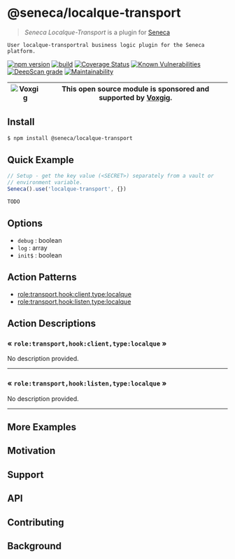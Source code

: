 # @seneca/localque-transport

> _Seneca Localque-Transport_ is a plugin for [Seneca](http://senecajs.org)

    User localque-transportral business logic plugin for the Seneca platform.

[![npm version](https://img.shields.io/npm/v/@seneca/localque-transport.svg)](https://npmjs.com/package/@seneca/localque-transport)
[![build](https://github.com/senecajs/seneca-localque-transport/actions/workflows/build.yml/badge.svg)](https://github.com/senecajs/seneca-localque-transport/actions/workflows/build.yml)
[![Coverage Status](https://coveralls.io/repos/github/senecajs/seneca-localque-transport/badge.svg?branch=main)](https://coveralls.io/github/senecajs/seneca-localque-transport?branch=main)
[![Known Vulnerabilities](https://snyk.io/test/github/senecajs/seneca-localque-transport/badge.svg)](https://snyk.io/test/github/senecajs/seneca-localque-transport)
[![DeepScan grade](https://deepscan.io/api/teams/5016/projects/20872/branches/581541/badge/grade.svg)](https://deepscan.io/dashboard#view=project&tid=5016&pid=20872&bid=581541)
[![Maintainability](https://api.codeclimate.com/v1/badges/8242b80adb8acb685afd/maintainability)](https://codeclimate.com/github/senecajs/seneca-localque-transport/maintainability)

| ![Voxgig](https://www.voxgig.com/res/img/vgt01r.png) | This open source module is sponsored and supported by [Voxgig](https://www.voxgig.com). |
| ---------------------------------------------------- | --------------------------------------------------------------------------------------- |

## Install

```sh
$ npm install @seneca/localque-transport
```

## Quick Example

```js
// Setup - get the key value (<SECRET>) separately from a vault or
// environment variable.
Seneca().use('localque-transport', {})

TODO
```

<!--START:options-->


## Options

* `debug` : boolean
* `log` : array
* `init$` : boolean


<!--END:options-->

<!--START:action-list-->


## Action Patterns

* [role:transport,hook:client,type:localque](#-roletransporthookclienttypelocalque-)
* [role:transport,hook:listen,type:localque](#-roletransporthooklistentypelocalque-)


<!--END:action-list-->

<!--START:action-desc-->


## Action Descriptions

### &laquo; `role:transport,hook:client,type:localque` &raquo;

No description provided.



----------
### &laquo; `role:transport,hook:listen,type:localque` &raquo;

No description provided.



----------


<!--END:action-desc-->

## More Examples

## Motivation

## Support

## API

## Contributing

## Background
